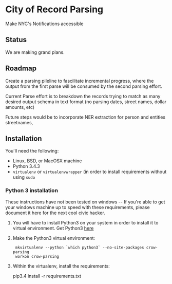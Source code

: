 # City of Record Parsing

Make NYC's Notifications accessible

## Status

We are making grand plans.


## Roadmap

Create a parsing pileline to fascilitate incremental progress, where the
output from the first parse will be consumed by the second parsing effort.

Current Parse effort is to breakdown the records trying to match as many desired output schema
in text format (no parsing dates, street names, dollar amounts, etc)

Future steps would be to incorporate NER extraction for person and entities streetnames,


## Installation

You'll need the following:

- Linux, BSD, or MacOSX machine
- Python 3.4.3
- `virtualenv` or `virtualenvwrapper` (in order to install requirements without
  using `sudo`

### Python 3 installation

These instructions have not been tested on windows --  If you're able to get your
windows machine up to speed with these requirements, please document it here for the
next cool civic hacker.

1. You will have to install Python3 on your system in order to install it 
   to virtual environment. Get Python3 [here](https://www.python.org/downloads/)

2. Make the Python3 virtual environment:

        mkvirtualenv --python `which python3` --no-site-packages crow-parsing
        workon crow-parsing

3. Within the virtualenv, install the requirements:

    pip3.4 install -r requirements.txt
